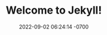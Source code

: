 ---
layout: defaults
title:  "Welcome to Jekyll!"
date:   2022-09-02 06:24:14 -0700
categories: jekyll update
post_url: /testpost
---